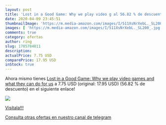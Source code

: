 ```yaml
---
layout: post
title: 'Lost in a Good Game: Why we play video g al 56.82 % de descuento'
date: 2020-04-09 23:45:51
thumbnailImage: 'https://m.media-amazon.com/images/I/511XsNrXebL._SL200_.jpg'
images: [ 'https://m.media-amazon.com/images/I/511XsNrXebL._SL200_.jpg' ]
comments: true
category: ofertas
author: ring
slug: 1785784811
description:
actualPrice: 7.75 USD
comparePrice: 17.95 USD
inStock: true
---
```


Ahora mismo tienes [Lost in a Good Game: Why we play video games and what they can do for us](https://www.amazon.com/dp/1785784811/?tag=redken08-20) a 7.75 USD (original: 17.95 USD) (56.82 %  de descuento) en el siguiente enlace!

[![](https://m.media-amazon.com/images/I/511XsNrXebL._SL200_.jpg)](https://www.amazon.com/dp/1785784811/?tag=redken08-20)

[Visítala!!!](https://www.amazon.com/dp/1785784811/?tag=redken08-20)

[Consulta otras ofertas en nuestro canal de telegram](https://t.me/s/ofertas25)
